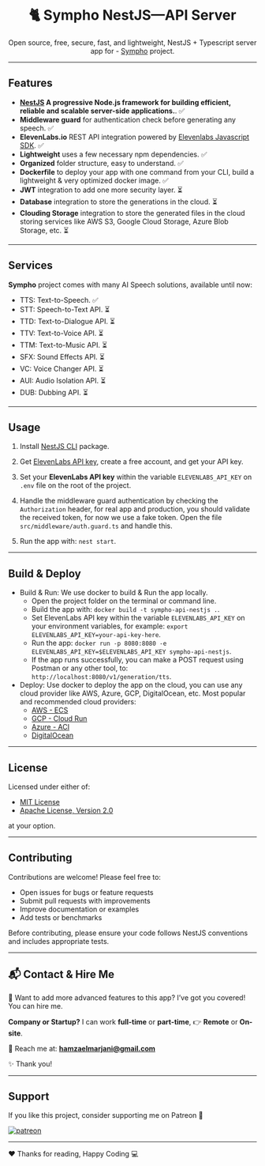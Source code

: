 <div style="text-align: center;">

# 🐈 Sympho NestJS—API Server

Open source, free, secure, fast, and lightweight, NestJS + Typescript server app
for - [Sympho](https://github.com/hamzaelmarjani/sympho) project.

</div>

---

## Features

- **[NestJS](https://https://nestjs.com//) A progressive Node.js framework for building efficient, reliable and scalable server-side applications.**. ✅
- **Middleware guard** for authentication check before generating any speech. ✅
- **ElevenLabs.io** REST API integration powered by [Elevenlabs Javascript SDK](https://elevenlabs.io/docs/agents-platform/libraries/java-script). ✅
- **Lightweight** uses a few necessary npm dependencies. ✅
- **Organized** folder structure, easy to understand. ✅
- **Dockerfile** to deploy your app with one command from your CLI, build a lightweight & very optimized docker image. ✅
- **JWT** integration to add one more security layer. ⏳
- **Database** integration to store the generations in the cloud. ⏳
- **Clouding Storage** integration to store the generated files in the cloud storing services like AWS S3, Google Cloud
  Storage, Azure Blob Storage, etc. ⏳

---

## Services

**Sympho** project comes with many AI Speech solutions, available until now:

- TTS: Text-to-Speech. ✅
- STT: Speech-to-Text API. ⏳
- TTD: Text-to-Dialogue API. ⏳
- TTV: Text-to-Voice API. ⏳
- TTM: Text-to-Music API. ⏳
- SFX: Sound Effects API. ⏳
- VC: Voice Changer API. ⏳
- AUI: Audio Isolation API. ⏳
- DUB: Dubbing API. ⏳

---

## Usage

1. Install [NestJS CLI](https://docs.nestjs.com/cli/overview) package.

2. Get [ElevenLabs API key](https://elevenlabs.io/app/developers/api-keys), create a free account, and get your API key.

3. Set your **ElevenLabs API key** within the variable `ELEVENLABS_API_KEY` on `.env` file on the root of the project.

4. Handle the middleware guard authentication by checking the `Authorization` header, for real app and production, you
   should validate the received token, for now we use a fake token. Open the file `src/middleware/auth.guard.ts` and handle this.

5. Run the app with: `nest start`.

---

## Build & Deploy

- Build & Run: We use docker to build & Run the app locally.
  - Open the project folder on the terminal or command line.
  - Build the app with: `docker build -t sympho-api-nestjs .`.
  - Set ElevenLabs API key within the variable `ELEVENLABS_API_KEY` on your environment variables, for example: `export ELEVENLABS_API_KEY=your-api-key-here`.
  - Run the app: `docker run -p 8080:8080 -e ELEVENLABS_API_KEY=$ELEVENLABS_API_KEY sympho-api-nestjs`.
  - If the app runs successfully, you can make a POST request using Postman or any other tool, to: `http://localhost:8080/v1/generation/tts`.
- Deploy: Use docker to deploy the app on the cloud, you can use any cloud provider like AWS, Azure, GCP, DigitalOcean, etc. Most popular and recommended cloud providers:
  - [AWS - ECS](https://aws.amazon.com/ecs/)
  - [GCP - Cloud Run](https://cloud.google.com/run/docs/deploying)
  - [Azure - ACI](https://azure.microsoft.com/en-us/products/container-instances)
  - [DigitalOcean](https://www.digitalocean.com/solutions/docker-hosting)

---

## License

Licensed under either of:

- [MIT License](LICENSE-MIT)
- [Apache License, Version 2.0](LICENSE-APACHE)

at your option.

---

## Contributing

Contributions are welcome! Please feel free to:

- Open issues for bugs or feature requests
- Submit pull requests with improvements
- Improve documentation or examples
- Add tests or benchmarks

Before contributing, please ensure your code follows NestJS conventions and includes appropriate tests.

---

## 📬 Contact & Hire Me

🚀 Want to add more advanced features to this app? I’ve got you covered! You can hire me.

**Company or Startup?** I can work **full-time** or **part-time**, 👉 **Remote** or **On-site**.

💌 Reach me at: **hamzaelmarjani@gmail.com**

✨ Thank you!

---

## Support

If you like this project, consider supporting me on Patreon 💖

[![patreon](https://img.shields.io/badge/Support-Open_Source-black?style=for-the-badge&logo=Patreon&logoColor=white)](https://www.patreon.com/elmarjanihamza/gift)

---

❤️ Thanks for reading, Happy Coding 💻

